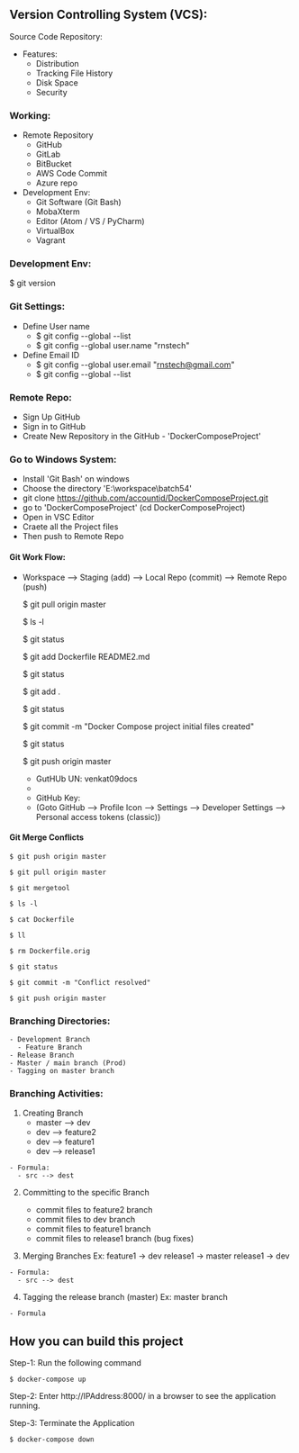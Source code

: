 ## Version Controlling System (VCS):
Source Code Repository:
  - Features:
    - Distribution
    - Tracking File History
    - Disk Space
    - Security

### Working:
  - Remote Repository
      - GitHub
      - GitLab
      - BitBucket
      - AWS Code Commit
      - Azure repo
  - Development Env:
      - Git Software (Git Bash)
      - MobaXterm
      - Editor (Atom / VS / PyCharm)
      - VirtualBox
      - Vagrant

### Development Env:
  $ git version

### Git Settings:
  - Define User name
    - $ git config --global --list
    - $ git config --global user.name "rnstech"
  - Define Email ID
    - $ git config --global user.email "rnstech@gmail.com"
    - $ git config --global --list

### Remote Repo:
  - Sign Up GitHub
  - Sign in to GitHub
  - Create New Repository in the GitHub - 'DockerComposeProject'

### Go to Windows System:
  - Install 'Git Bash' on windows
  - Choose the directory 'E:\workspace\batch54'
  - git clone https://github.com/accountid/DockerComposeProject.git
  - go to 'DockerComposeProject' (cd DockerComposeProject)
  - Open in VSC Editor
  - Craete all the Project files
  - Then push to Remote Repo

#### Git Work Flow:
  - Workspace --> Staging (add) --> Local Repo (commit) --> Remote Repo (push)

    $ git pull origin master

    $ ls -l

    $ git status

    $ git add Dockerfile README2.md

    $ git status

    $ git add .

    $ git status

    $ git commit -m "Docker Compose project initial files created"

    $ git status

    $ git push origin master

      - GutHUb UN: venkat09docs
      - 
      - GitHub Key: 
      - 
        (Goto GitHub --> Profile Icon --> Settings --> Developer Settings --> Personal access tokens (classic))
        
#### Git Merge Conflicts

    $ git push origin master

    $ git pull origin master

    $ git mergetool

    $ ls -l

    $ cat Dockerfile

    $ ll

    $ rm Dockerfile.orig

    $ git status

    $ git commit -m "Conflict resolved"

    $ git push origin master

### Branching Directories:
    - Development Branch
      - Feature Branch
    - Release Branch  
    - Master / main branch (Prod)
    - Tagging on master branch

### Branching Activities:

  1. Creating Branch
      - master --> dev
      - dev --> feature2
      - dev --> feature1
      - dev --> release1
  
    - Formula:
      - src --> dest
  
  2. Committing to the specific Branch
      - commit files to feature2 branch
      - commit files to dev branch
      - commit files to feature1 branch
      - commit files to release1 branch (bug fixes)
  
  3. Merging Branches
      Ex: 
        feature1 -> dev
        release1 -> master
        release1 -> dev

    - Formula:
      - src --> dest

  4. Tagging the release branch (master)
      Ex: master branch

    - Formula



## How you can build this project

Step-1: Run the following command

    $ docker-compose up

Step-2: Enter http://IPAddress:8000/ in a browser to see the application running.

Step-3: Terminate the Application

    $ docker-compose down
